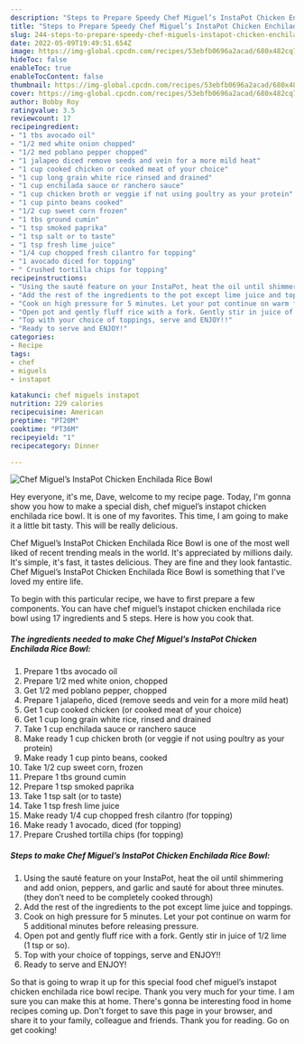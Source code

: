 ```yaml
---
description: "Steps to Prepare Speedy Chef Miguel’s InstaPot Chicken Enchilada Rice Bowl"
title: "Steps to Prepare Speedy Chef Miguel’s InstaPot Chicken Enchilada Rice Bowl"
slug: 244-steps-to-prepare-speedy-chef-miguels-instapot-chicken-enchilada-rice-bowl
date: 2022-05-09T19:49:51.654Z
image: https://img-global.cpcdn.com/recipes/53ebfb0696a2acad/680x482cq70/chef-miguels-instapot-chicken-enchilada-rice-bowl-recipe-main-photo.jpg
hideToc: false
enableToc: true
enableTocContent: false
thumbnail: https://img-global.cpcdn.com/recipes/53ebfb0696a2acad/680x482cq70/chef-miguels-instapot-chicken-enchilada-rice-bowl-recipe-main-photo.jpg
cover: https://img-global.cpcdn.com/recipes/53ebfb0696a2acad/680x482cq70/chef-miguels-instapot-chicken-enchilada-rice-bowl-recipe-main-photo.jpg
author: Bobby Roy
ratingvalue: 3.5
reviewcount: 17
recipeingredient:
- "1 tbs avocado oil"
- "1/2 med white onion chopped"
- "1/2 med poblano pepper chopped"
- "1 jalapeo diced remove seeds and vein for a more mild heat"
- "1 cup cooked chicken or cooked meat of your choice"
- "1 cup long grain white rice rinsed and drained"
- "1 cup enchilada sauce or ranchero sauce"
- "1 cup chicken broth or veggie if not using poultry as your protein"
- "1 cup pinto beans cooked"
- "1/2 cup sweet corn frozen"
- "1 tbs ground cumin"
- "1 tsp smoked paprika"
- "1 tsp salt or to taste"
- "1 tsp fresh lime juice"
- "1/4 cup chopped fresh cilantro for topping"
- "1 avocado diced for topping"
- " Crushed tortilla chips for topping"
recipeinstructions:
- "Using the sauté feature on your InstaPot, heat the oil until shimmering and add onion, peppers, and garlic and sauté for about three minutes. (they don’t need to be completely cooked through)"
- "Add the rest of the ingredients to the pot except lime juice and toppings."
- "Cook on high pressure for 5 minutes. Let your pot continue on warm for 5 additional minutes before releasing pressure."
- "Open pot and gently fluff rice with a fork. Gently stir in juice of 1/2 lime (1 tsp or so)."
- "Top with your choice of toppings, serve and ENJOY!!"
- "Ready to serve and ENJOY!"
categories:
- Recipe
tags:
- chef
- miguels
- instapot

katakunci: chef miguels instapot 
nutrition: 229 calories
recipecuisine: American
preptime: "PT20M"
cooktime: "PT36M"
recipeyield: "1"
recipecategory: Dinner

---
```



![Chef Miguel’s InstaPot Chicken Enchilada Rice Bowl](https://img-global.cpcdn.com/recipes/53ebfb0696a2acad/680x482cq70/chef-miguels-instapot-chicken-enchilada-rice-bowl-recipe-main-photo.jpg)

Hey everyone, it's me, Dave, welcome to my recipe page. Today, I'm gonna show you how to make a special dish, chef miguel’s instapot chicken enchilada rice bowl. It is one of my favorites. This time, I am going to make it a little bit tasty. This will be really delicious.

Chef Miguel’s InstaPot Chicken Enchilada Rice Bowl is one of the most well liked of recent trending meals in the world. It's appreciated by millions daily. It's simple, it's fast, it tastes delicious. They are fine and they look fantastic. Chef Miguel’s InstaPot Chicken Enchilada Rice Bowl is something that I've loved my entire life.




To begin with this particular recipe, we have to first prepare a few components. You can have chef miguel’s instapot chicken enchilada rice bowl using 17 ingredients and 5 steps. Here is how you cook that.

<!--inarticleads1-->

##### The ingredients needed to make Chef Miguel’s InstaPot Chicken Enchilada Rice Bowl:

1. Prepare 1 tbs avocado oil
1. Prepare 1/2 med white onion, chopped
1. Get 1/2 med poblano pepper, chopped
1. Prepare 1 jalapeño, diced (remove seeds and vein for a more mild heat)
1. Get 1 cup cooked chicken (or cooked meat of your choice)
1. Get 1 cup long grain white rice, rinsed and drained
1. Take 1 cup enchilada sauce or ranchero sauce
1. Make ready 1 cup chicken broth (or veggie if not using poultry as your protein)
1. Make ready 1 cup pinto beans, cooked
1. Take 1/2 cup sweet corn, frozen
1. Prepare 1 tbs ground cumin
1. Prepare 1 tsp smoked paprika
1. Take 1 tsp salt (or to taste)
1. Take 1 tsp fresh lime juice
1. Make ready 1/4 cup chopped fresh cilantro (for topping)
1. Make ready 1 avocado, diced (for topping)
1. Prepare  Crushed tortilla chips (for topping)




<!--inarticleads2-->

##### Steps to make Chef Miguel’s InstaPot Chicken Enchilada Rice Bowl:

1. Using the sauté feature on your InstaPot, heat the oil until shimmering and add onion, peppers, and garlic and sauté for about three minutes. (they don’t need to be completely cooked through)
1. Add the rest of the ingredients to the pot except lime juice and toppings.
1. Cook on high pressure for 5 minutes. Let your pot continue on warm for 5 additional minutes before releasing pressure.
1. Open pot and gently fluff rice with a fork. Gently stir in juice of 1/2 lime (1 tsp or so).
1. Top with your choice of toppings, serve and ENJOY!!
1. Ready to serve and ENJOY!



So that is going to wrap it up for this special food chef miguel’s instapot chicken enchilada rice bowl recipe. Thank you very much for your time. I am sure you can make this at home. There's gonna be interesting food in home recipes coming up. Don't forget to save this page in your browser, and share it to your family, colleague and friends. Thank you for reading. Go on get cooking!

